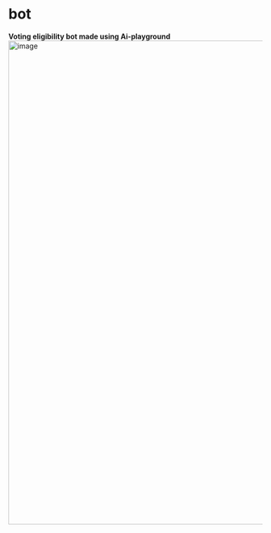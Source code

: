 # bot
<b>Voting eligibility bot made using Ai-playground</b><br>
<img width="960" alt="image" src="https://user-images.githubusercontent.com/88343647/178131165-ce4e6218-13cd-4a01-ae71-45f7d11c30ba.png">

